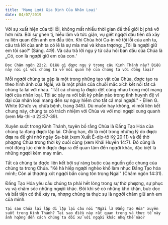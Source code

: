 ```yaml
---
title: 'Mạng Lƣới Gia Đình Của Nhân Loại'
date: 04/07/2019
---
```


Với sự xuất hiện của tội lỗi, không mất nhiều thời gian để thế giới bị phá vỡ hơn nữa. Bởi sự ghen tị, hiểu lầm và tức giận, vụ giết ngƣời đầu tiên đã xảy ra liên quan đến anh em đầu tiên. Khi Chúa hỏi Ca-in về tội lỗi của anh ta, câu trả lời của anh ta có lẽ là sự mỉa mai và khoa trƣơng: ‗Tôi là ngƣời giữ em tôi sao?‘ (Sáng. 4:9). Và câu trả lời ngụ ý từ câu hỏi ban đầu của Chúa là ‗Có, con là ngƣời giữ em của con.‘

`Đọc Châm ngôn 22:2. Điều gì đƣợc ngụ ý trong câu Kinh Thánh này? Điều này nói gì với chúng ta về mối quan hệ của chúng ta với đồng loại? `

Mỗi ngƣời chúng ta gặp là một trong những tạo vật của Chúa, đƣợc tạo ra theo hình ảnh của Ngài, và là một phần của chuỗi mắc xích kết nối tất cả chúng ta lại với nhau. "Tất cả chúng ta đƣợc dệt cùng nhau trong một mạng lƣới của nhân loại. Tội ác xảy ra với bất kỳ phần nào trong tình huynh đệ vĩ đại của nhân loại mang đến sự nguy hiểm cho tất cả mọi ngƣời." - Ellen G. White (Chức vụ chữa bệnh, trang 345). Dù muốn hay không, vì mối liên kết chung này, chúng ta có trách nhiệm với Chúa và với mọi ngƣời xung quanh (xem Ma-thi-ơ 22:37-39).

Xuyên suốt trong Kinh Thánh, tuyên bố rằng Chúa là Đấng Tạo Hóa của chúng ta đang đƣợc lặp lại. Chẳng hạn, đó là một trong những lý do đƣợc đƣa ra để ghi nhớ ngày Sa-bát (xem Xuất Ê-díp-tô Ký 20:11) và để thờ phƣợng Chúa trong thời kỳ cuối cùng (xem Khải Huyền 14:7). Đó cũng là một động lực chính đƣợc đƣa ra để quan tâm đến ngƣời khác, đặc biệt là những ngƣời kém may mắn.

Tất cả chúng ta đƣợc liên kết bởi sự ràng buộc của nguồn gốc chung của chúng ta trong Chúa. "Kẻ hà hiếp ngƣời nghèo khổ làm nhục Đấng Tạo hóa mình; Còn ai thƣơng xót ngƣời bần cùng tôn trọng Ngài" (Châm ngôn 14:31).

Đấng Tạo Hóa yêu cầu chúng ta phải hết lòng trong sự thờ phƣợng, sự phục vụ và chăm sóc những ngƣời khác. Đôi khi sẽ có những khó khăn, bực dọc và bất tiện có thể xảy ra, nhƣng chúng ta thực sự là ngƣời chăm giữ anh em của mình.

`Tại sao Chúa lại lặp đi lặp lại câu nói "Ngài là Đấng Tạo Hóa" xuyên suốt trong Kinh Thánh? Tại sao điều này rất quan trọng và thực tế này ảnh hƣởng đến cách chúng ta đối xử với ngƣời khác nhƣ thế nào? `